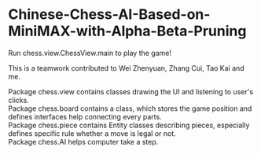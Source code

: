 # Chinese-Chess-AI-Based-on-MiniMAX-with-Alpha-Beta-Pruning

Run chess.view.ChessView.main to play the game!

This is a teamwork contributed to Wei Zhenyuan, 
Zhang Cui, Tao Kai and me. 

Package chess.view contains classes drawing the UI and
listening to user's clicks.  
Package chess.board contains a class, which stores the game
position and defines interfaces help connecting every parts.  
Package chess.piece contains Entity classes describing pieces,
especially defines specific rule whether a move is legal or not.  
Package chess.AI helps computer take a step.

